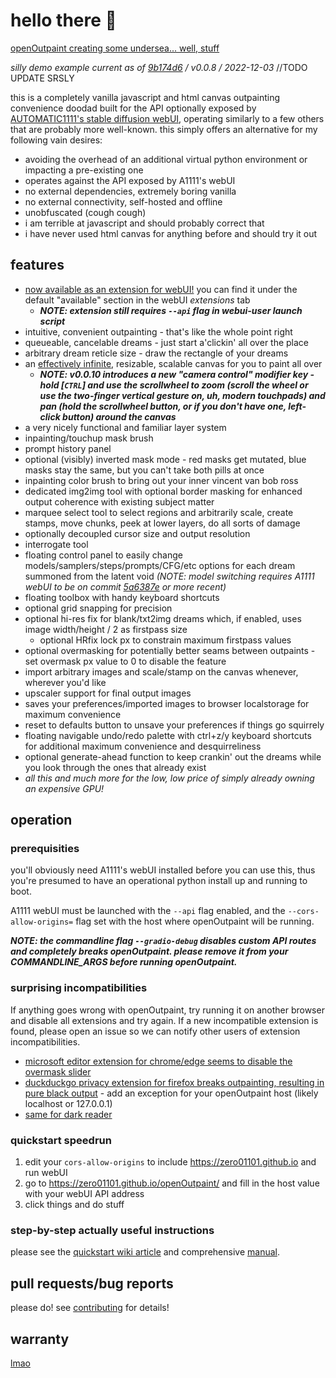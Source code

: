 # hello there 🐠

[openOutpaint creating some undersea... well, stuff](https://user-images.githubusercontent.com/1649724/205455599-7817812e-5b50-4c96-807e-268b40fa2fd7.mp4)

_silly demo example current as of [9b174d6](https://github.com/zero01101/openOutpaint/commit/9b174d66c9b9d83ce8657128c97f917b473b13a9) / v0.0.8 / 2022-12-03_ //TODO UPDATE SRSLY

this is a completely vanilla javascript and html canvas outpainting convenience doodad built for the API optionally exposed by [AUTOMATIC1111's stable diffusion webUI](https://github.com/AUTOMATIC1111/stable-diffusion-webui), operating similarly to a few others that are probably more well-known. this simply offers an alternative for my following vain desires:

- avoiding the overhead of an additional virtual python environment or impacting a pre-existing one
- operates against the API exposed by A1111's webUI
- no external dependencies, extremely boring vanilla
- no external connectivity, self-hosted and offline
- unobfuscated (cough cough)
- <a name="terrible"></a>i am terrible at javascript and should probably correct that
- i have never used html canvas for anything before and should try it out

## features

- [now available as an extension for webUI!](https://github.com/zero01101/openOutpaint-webUI-extension) you can find it under the default "available" section in the webUI _extensions_ tab
  - **_NOTE: extension still requires `--api` flag in webui-user launch script_**
- intuitive, convenient outpainting - that's like the whole point right
- queueable, cancelable dreams - just start a'clickin' all over the place
- arbitrary dream reticle size - draw the rectangle of your dreams
- an [effectively infinite](https://github.com/zero01101/openOutpaint/pull/108), resizable, scalable canvas for you to paint all over
  - **_NOTE: v0.0.10 introduces a new "camera control" modifier key - hold [`CTRL`] and use the scrollwheel to zoom (scroll the wheel or use the two-finger vertical gesture on, uh, modern touchpads) and pan (hold the scrollwheel button, or if you don't have one, left-click button) around the canvas_**
- a very nicely functional and familiar layer system
- inpainting/touchup mask brush
- prompt history panel
- optional (visibly) inverted mask mode - red masks get mutated, blue masks stay the same, but you can't take both pills at once
- inpainting color brush to bring out your inner vincent van bob ross
- dedicated img2img tool with optional border masking for enhanced output coherence with existing subject matter
- marquee select tool to select regions and arbitrarily scale, create stamps, move chunks, peek at lower layers, do all sorts of damage
- optionally decoupled cursor size and output resolution
- interrogate tool
- floating control panel to easily change models/samplers/steps/prompts/CFG/etc options for each dream summoned from the latent void _(NOTE: model switching requires A1111 webUI to be on commit [5a6387e](https://github.com/AUTOMATIC1111/stable-diffusion-webui/commit/5a6387e189dc365c47a7979b9040d5b6fdd7ba43) or more recent)_
- floating toolbox with handy keyboard shortcuts
- optional grid snapping for precision
- optional hi-res fix for blank/txt2img dreams which, if enabled, uses image width/height / 2 as firstpass size
  - optional HRfix lock px to constrain maximum firstpass values
- optional overmasking for potentially better seams between outpaints - set overmask px value to 0 to disable the feature
- import arbitrary images and scale/stamp on the canvas whenever, wherever you'd like
- upscaler support for final output images
- saves your preferences/imported images to browser localstorage for maximum convenience
- reset to defaults button to unsave your preferences if things go squirrely
- floating navigable undo/redo palette with ctrl+z/y keyboard shortcuts for additional maximum convenience and desquirreliness
- optional generate-ahead function to keep crankin' out the dreams while you look through the ones that already exist
- _all this and much more for the low, low price of simply already owning an expensive GPU!_

## operation

### prerequisities

you'll obviously need A1111's webUI installed before you can use this, thus you're presumed to have an operational python install up and running to boot.

A1111 webUI must be launched with the `--api` flag enabled, and the `--cors-allow-origins=` flag set with the host where openOutpaint will be running.

**_NOTE: the commandline flag `--gradio-debug` disables custom API routes and completely breaks openOutpaint. please remove it from your COMMANDLINE_ARGS before running openOutpaint._**

### surprising incompatibilities

If anything goes wrong with openOutpaint, try running it on another browser and disable all extensions and try again. If a new incompatible extension is found, please open an issue so we can notify other users of extension incompatibilities.

- [microsoft editor extension for chrome/edge seems to disable the overmask slider](https://github.com/zero01101/openOutpaint/discussions/88#discussioncomment-4498341)
- [duckduckgo privacy extension for firefox breaks outpainting, resulting in pure black output](https://github.com/zero01101/openOutpaint-webUI-extension/issues/3#issuecomment-1367694000) - add an exception for your openOutpaint host (likely localhost or 127.0.0.1)
- [same for dark reader](https://github.com/zero01101/openOutpaint-webUI-extension/issues/3#issuecomment-1367838766)

### quickstart speedrun

1. edit your `cors-allow-origins` to include https://zero01101.github.io and run webUI
2. go to https://zero01101.github.io/openOutpaint/ and fill in the host value with your webUI API address
3. click things and do stuff

### step-by-step actually useful instructions

please see the [quickstart wiki article](https://github.com/zero01101/openOutpaint/wiki/SBS-Guided-Example) and comprehensive [manual](https://github.com/zero01101/openOutpaint/wiki/Manual).

## pull requests/bug reports

please do! see [contributing](https://github.com/zero01101/openOutpaint/blob/main/CONTRIBUTING.md) for details!

## warranty

[lmao](https://github.com/moyix/fauxpilot#support-and-warranty)
